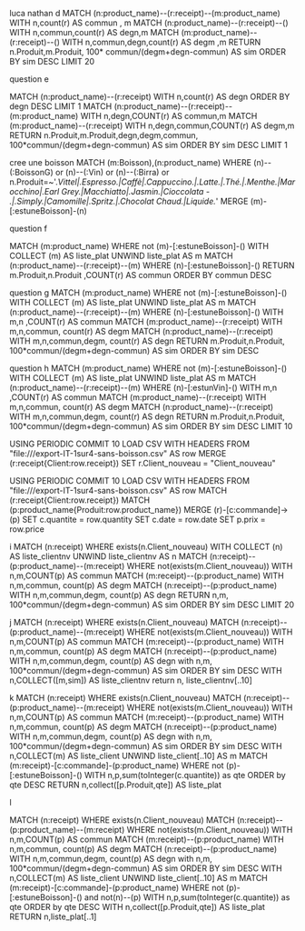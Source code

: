 luca 
nathan
d
MATCH (n:product_name)--(r:receipt)--(m:product_name)
WITH n,count(r) AS commun , m
MATCH (n:product_name)--(r:receipt)--()
WITH n,commun,count(r) AS degn,m
MATCH (m:product_name)--(r:receipt)--()
WITH n,commun,degn,count(r) AS degm ,m
RETURN n.Produit,m.Produit, 100* commun/(degm+degn-commun) AS sim ORDER BY sim DESC LIMIT 20

question e

MATCH (n:product_name)--(r:receipt)
WITH n,count(r) AS degn ORDER BY degn DESC LIMIT 1
MATCH (n:product_name)--(r:receipt)--(m:product_name)
WITH n,degn,COUNT(r) AS commun,m
MATCH (m:product_name)--(r:receipt)
WITH n,degn,commun,COUNT(r) AS degm,m
RETURN n.Produit,m.Produit,degn,degm,commun, 100*commun/(degm+degn-commun) AS sim ORDER BY sim DESC LIMIT 1


cree une boisson 
MATCH (m:Boisson),(n:product_name)
WHERE (n)--(:BoissonG) or  (n)--(:Vin) or (n)--(:Birra) or n.Produit=~'.*Vittel|.*Espresso.*|Caffè|.*Cappuccino.*|.*Latte.*|.*Thé.*|.*Menthe.*|Marocchino|.*Earl Grey.*|Macchiatto|.*Jasmin.*|Cioccolata - .|.*Simply.*|Camomille|.*Spritz.*|.*Chocolat Chaud.*|Liquide.*'
MERGE (m)-[:estuneBoisson]-(n)

question f

MATCH (m:product_name) WHERE not (m)-[:estuneBoisson]-()
WITH COLLECT (m) AS liste_plat
UNWIND liste_plat AS m
MATCH (n:product_name)--(r:receipt)--(m)
WHERE  (n)-[:estuneBoisson]-() 
RETURN m.Produit,n.Produit ,COUNT(r) AS commun ORDER BY commun DESC

question g
MATCH (m:product_name) WHERE not (m)-[:estuneBoisson]-()
WITH COLLECT (m) AS liste_plat
UNWIND liste_plat AS m
MATCH (n:product_name)--(r:receipt)--(m)
WHERE  (n)-[:estuneBoisson]-() 
WITH m,n ,COUNT(r) AS commun
MATCH (m:product_name)--(r:receipt)
WITH m,n,commun, count(r) AS degm
MATCH (n:product_name)--(r:receipt)
WITH  m,n,commun,degm, count(r) AS degn
RETURN m.Produit,n.Produit, 100*commun/(degm+degn-commun) AS sim ORDER BY sim DESC

question h
MATCH (m:product_name) WHERE not (m)-[:estuneBoisson]-()
WITH COLLECT (m) AS liste_plat
UNWIND liste_plat AS m
MATCH (n:product_name)--(r:receipt)--(m)
WHERE  (n)-[:estunVin]-() 
WITH m,n ,COUNT(r) AS commun
MATCH (m:product_name)--(r:receipt)
WITH m,n,commun, count(r) AS degm
MATCH (n:product_name)--(r:receipt)
WITH  m,n,commun,degm, count(r) AS degn
RETURN m.Produit,n.Produit, 100*commun/(degm+degn-commun) AS sim ORDER BY sim DESC LIMIT 10

USING PERIODIC COMMIT 10
LOAD CSV WITH HEADERS FROM "file:///export-IT-1sur4-sans-boisson.csv" AS row
MERGE (r:receipt{Client:row.receipt})
SET r.Client_nouveau = "Client_nouveau"

USING PERIODIC COMMIT 10
LOAD CSV WITH HEADERS FROM "file:///export-IT-1sur4-sans-boisson.csv" AS row
MATCH (r:receipt{Client:row.receipt})
MATCH (p:product_name{Produit:row.product_name})
MERGE (r)-[c:commande]->(p)
SET c.quantite = row.quantity
SET c.date = row.date
SET p.prix = row.price

i
MATCH (n:receipt)
WHERE exists(n.Client_nouveau) 
WITH COLLECT (n) AS liste_clientnv
UNWIND liste_clientnv AS n
MATCH (n:receipt)--(p:product_name)--(m:receipt)
WHERE not(exists(m.Client_nouveau))
WITH n,m,COUNT(p) AS commun
MATCH (m:receipt)--(p:product_name)
WITH n,m,commun, count(p) AS degm
MATCH (n:receipt)--(p:product_name)
WITH  n,m,commun,degm, count(p) AS degn
RETURN n,m, 100*commun/(degm+degn-commun) AS sim ORDER BY sim DESC LIMIT 20

j
MATCH (n:receipt)
WHERE exists(n.Client_nouveau) 
MATCH (n:receipt)--(p:product_name)--(m:receipt)
WHERE not(exists(m.Client_nouveau))
WITH n,m,COUNT(p) AS commun
MATCH (m:receipt)--(p:product_name)
WITH n,m,commun, count(p) AS degm
MATCH (n:receipt)--(p:product_name)
WITH  n,m,commun,degm, count(p) AS 
degn
with n,m, 100*commun/(degm+degn-commun) AS sim ORDER BY sim DESC
WITH n,COLLECT([m,sim]) AS liste_clientnv
return n, liste_clientnv[..10]




k
MATCH (n:receipt)
WHERE exists(n.Client_nouveau) 
MATCH (n:receipt)--(p:product_name)--(m:receipt)
WHERE not(exists(m.Client_nouveau))
WITH n,m,COUNT(p) AS commun
MATCH (m:receipt)--(p:product_name)
WITH n,m,commun, count(p) AS degm
MATCH (n:receipt)--(p:product_name)
WITH  n,m,commun,degm, count(p) AS degn
with n,m, 100*commun/(degm+degn-commun) AS sim ORDER BY sim DESC
WITH n,COLLECT(m) AS liste_client
UNWIND liste_client[..10]  AS m 
MATCH (m:receipt)-[c:commande]-(p:product_name)
WHERE not (p)-[:estuneBoisson]-()
WITH n,p,sum(toInteger(c.quantite)) as qte ORDER by qte DESC
RETURN n,collect([p.Produit,qte]) AS liste_plat

l

MATCH (n:receipt)
WHERE exists(n.Client_nouveau) 
MATCH (n:receipt)--(p:product_name)--(m:receipt)
WHERE not(exists(m.Client_nouveau))
WITH n,m,COUNT(p) AS commun
MATCH (m:receipt)--(p:product_name)
WITH n,m,commun, count(p) AS degm
MATCH (n:receipt)--(p:product_name)
WITH  n,m,commun,degm, count(p) AS degn
with n,m, 100*commun/(degm+degn-commun) AS sim ORDER BY sim DESC
WITH n,COLLECT(m) AS liste_client
UNWIND liste_client[..10]  AS m 
MATCH (m:receipt)-[c:commande]-(p:product_name)
WHERE not (p)-[:estuneBoisson]-() and not(n)--(p)
WITH n,p,sum(toInteger(c.quantite)) as qte ORDER by qte DESC
WITH n,collect([p.Produit,qte]) AS liste_plat
RETURN n,liste_plat[..1]
